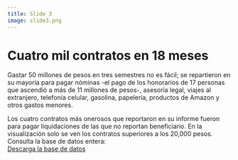 ```yaml
---
title: Slide 3
image: slide3.png
---
```


# Cuatro mil contratos en 18 meses

Gastar 50 millones de pesos en tres semestres no es fácil; se repartieron en su mayoría para pagar nóminas -el pago de los honorarios de 17 personas que ascendió a más de 11 millones de pesos-, asesoría legal, viajes al extranjero, telefonía celular, gasolina, papelería, productos de Amazon y otros gastos menores. 

Los cuatro contratos más onerosos que reportaron en su informe fueron para pagar liquidaciones de las que no reportan beneficiario. En la visualización solo se ven los contratos superiores a los 20,000 pesos. Consulta la base de datos entera:
<br>[Descarga la base de datos](https://drive.google.com/file/d/1_IPuPKsBnRdpy_DNyEzDS_1sCgiTM7fn/view?usp=sharing)

